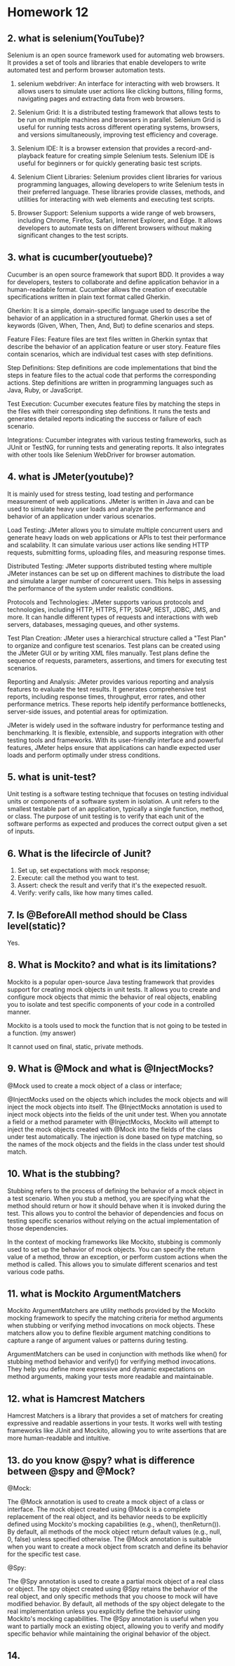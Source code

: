 # Homework 12
## 2.  what is selenium(YouTube)?
Selenium is an open source framework used for automating web browsers. It provides a set of tools and libraries that enable developers to write automated test and perform browser automation tests.
1. selenium webdriver: An interface for interacting with web browsers. It allows users to simulate user actions like clicking buttons, filling forms, navigating pages and extracting data from web browsers.
2. Selenium Grid: It is a distributed testing framework that allows tests to be run on multiple machines and browsers in parallel. Selenium Grid is useful for running tests across different operating systems, browsers, and versions simultaneously, improving test efficiency and coverage.

3. Selenium IDE: It is a browser extension that provides a record-and-playback feature for creating simple Selenium tests. Selenium IDE is useful for beginners or for quickly generating basic test scripts.

4. Selenium Client Libraries: Selenium provides client libraries for various programming languages, allowing developers to write Selenium tests in their preferred language. These libraries provide classes, methods, and utilities for interacting with web elements and executing test scripts.

5. Browser Support: Selenium supports a wide range of web browsers, including Chrome, Firefox, Safari, Internet Explorer, and Edge. It allows developers to automate tests on different browsers without making significant changes to the test scripts.
## 3.  what is cucumber(youtuebe)?
Cucumber is an open source framework that suport BDD. It provides a way for developers, testers to collaborate and define application behavior in a human-readable format. Cucumber allows the creation of executable specifications written in plain text format called Gherkin. 

Gherkin: It is a simple, domain-specific language used to describe the behavior of an application in a structured format. Gherkin uses a set of keywords (Given, When, Then, And, But) to define scenarios and steps.

Feature Files: Feature files are text files written in Gherkin syntax that describe the behavior of an application feature or user story. Feature files contain scenarios, which are individual test cases with step definitions.

Step Definitions: Step definitions are code implementations that bind the steps in feature files to the actual code that performs the corresponding actions. Step definitions are written in programming languages such as Java, Ruby, or JavaScript.

Test Execution: Cucumber executes feature files by matching the steps in the files with their corresponding step definitions. It runs the tests and generates detailed reports indicating the success or failure of each scenario.

Integrations: Cucumber integrates with various testing frameworks, such as JUnit or TestNG, for running tests and generating reports. It also integrates with other tools like Selenium WebDriver for browser automation.
## 4. what is JMeter(youtube)?
It is mainly used for stress testing, load testing and performance measurement of web applications. JMeter is written in Java and can be used to simulate heavy user loads and analyze the performance and behavior of an application under various scenarios.

Load Testing: JMeter allows you to simulate multiple concurrent users and generate heavy loads on web applications or APIs to test their performance and scalability. It can simulate various user actions like sending HTTP requests, submitting forms, uploading files, and measuring response times.

Distributed Testing: JMeter supports distributed testing where multiple JMeter instances can be set up on different machines to distribute the load and simulate a larger number of concurrent users. This helps in assessing the performance of the system under realistic conditions.

Protocols and Technologies: JMeter supports various protocols and technologies, including HTTP, HTTPS, FTP, SOAP, REST, JDBC, JMS, and more. It can handle different types of requests and interactions with web servers, databases, messaging queues, and other systems.

Test Plan Creation: JMeter uses a hierarchical structure called a "Test Plan" to organize and configure test scenarios. Test plans can be created using the JMeter GUI or by writing XML files manually. Test plans define the sequence of requests, parameters, assertions, and timers for executing test scenarios.

Reporting and Analysis: JMeter provides various reporting and analysis features to evaluate the test results. It generates comprehensive test reports, including response times, throughput, error rates, and other performance metrics. These reports help identify performance bottlenecks, server-side issues, and potential areas for optimization.

JMeter is widely used in the software industry for performance testing and benchmarking. It is flexible, extensible, and supports integration with other testing tools and frameworks. With its user-friendly interface and powerful features, JMeter helps ensure that applications can handle expected user loads and perform optimally under stress conditions.

## 5.  what is unit-test?
Unit testing is a software testing technique that focuses on testing individual units or components of a software system in isolation. A unit refers to the smallest testable part of an application, typically a single function, method, or class. The purpose of unit testing is to verify that each unit of the software performs as expected and produces the correct output given a set of inputs.
## 6. What is the lifecircle of Junit?
1. Set up, set expectations with mock response;
2. Execute: call the method you want to test.
3. Assert: check the result and verify that it's the exepected resuolt.
4. Verify: verify calls, like how many times called.
## 7. Is @BeforeAll method should be Class level(static)?
Yes. 
## 8. What is Mockito? and what is its limitations?
Mockito is a popular open-source Java testing framework that provides support for creating mock objects in unit tests. It allows you to create and configure mock objects that mimic the behavior of real objects, enabling you to isolate and test specific components of your code in a controlled manner.

Mockito is a tools used to mock the function that is not going to be tested in a function. (my answer)

It cannot used on final, static, private methods.
## 9. What is @Mock and what is @InjectMocks?
@Mock used to create a mock object of a class or interface;

@InjectMocks used on the objects which includes the mock objects and will inject the mock objects into itself. The @InjectMocks annotation is used to inject mock objects into the fields of the unit under test. When you annotate a field or a method parameter with @InjectMocks, Mockito will attempt to inject the mock objects created with @Mock into the fields of the class under test automatically.
The injection is done based on type matching, so the names of the mock objects and the fields in the class under test should match.

## 10. What is the stubbing?
Stubbing refers to the process of defining the behavior of a mock object in a test scenario. When you stub a method, you are specifying what the method should return or how it should behave when it is invoked during the test. This allows you to control the behavior of dependencies and focus on testing specific scenarios without relying on the actual implementation of those dependencies.

In the context of mocking frameworks like Mockito, stubbing is commonly used to set up the behavior of mock objects. You can specify the return value of a method, throw an exception, or perform custom actions when the method is called. This allows you to simulate different scenarios and test various code paths.
## 11. what is Mockito ArgumentMatchers

Mockito ArgumentMatchers are utility methods provided by the Mockito mocking framework to specify the matching criteria for method arguments when stubbing or verifying method invocations on mock objects. These matchers allow you to define flexible argument matching conditions to capture a range of argument values or patterns during testing.

ArgumentMatchers can be used in conjunction with methods like when() for stubbing method behavior and verify() for verifying method invocations. They help you define more expressive and dynamic expectations on method arguments, making your tests more readable and maintainable.
## 12. what is Hamcrest Matchers
Hamcrest Matchers is a library that provides a set of matchers for creating expressive and readable assertions in your tests. It works well with testing frameworks like JUnit and Mockito, allowing you to write assertions that are more human-readable and intuitive.
## 13. do you know @spy? what is difference between @spy and @Mock?
@Mock:

The @Mock annotation is used to create a mock object of a class or interface.
The mock object created using @Mock is a complete replacement of the real object, and its behavior needs to be explicitly defined using Mockito's mocking capabilities (e.g., when(), thenReturn()).
By default, all methods of the mock object return default values (e.g., null, 0, false) unless specified otherwise.
The @Mock annotation is suitable when you want to create a mock object from scratch and define its behavior for the specific test case.

@Spy:

The @Spy annotation is used to create a partial mock object of a real class or object.
The spy object created using @Spy retains the behavior of the real object, and only specific methods that you choose to mock will have modified behavior.
By default, all methods of the spy object delegate to the real implementation unless you explicitly define the behavior using Mockito's mocking capabilities.
The @Spy annotation is useful when you want to partially mock an existing object, allowing you to verify and modify specific behavior while maintaining the original behavior of the object.
## 14. 
